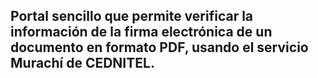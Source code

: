<h2>Portal sencillo que permite verificar la información de la firma electrónica de un documento en formato PDF, usando el servicio Murachí de CEDNITEL.</h2>
